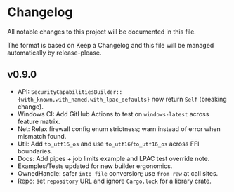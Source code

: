 # Changelog

All notable changes to this project will be documented in this file.

The format is based on Keep a Changelog and this file will be managed automatically by release-please.

## v0.9.0

- API: `SecurityCapabilitiesBuilder::{with_known,with_named,with_lpac_defaults}` now return `Self` (breaking change).
- Windows CI: Add GitHub Actions to test on `windows-latest` across feature matrix.
- Net: Relax firewall config enum strictness; warn instead of error when mismatch found.
- Util: Add `to_utf16_os` and use `to_utf16`/`to_utf16_os` across FFI boundaries.
- Docs: Add pipes + job limits example and LPAC test override note.
- Examples/Tests updated for new builder ergonomics.
- OwnedHandle: safer `into_file` conversion; use `from_raw` at call sites.
- Repo: set `repository` URL and ignore `Cargo.lock` for a library crate.

